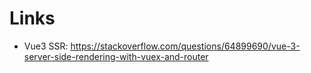# Links

- Vue3 SSR: <https://stackoverflow.com/questions/64899690/vue-3-server-side-rendering-with-vuex-and-router>
